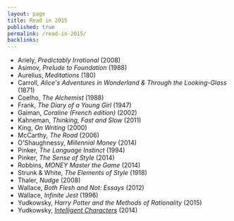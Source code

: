 ```yaml
---
layout: page
title: Read in 2015
published: true
permalink: /read-in-2015/
backlinks: 
---
```


* Ariely, _Predictably Irrational_ (2008) 
* Asimov, _Prelude to Foundation_ (1988) 
* Aurelius, _Meditations_ (180) 
* Carroll, _Alice's Adventures in Wonderland & Through the Looking-Glass_ (1871) 
* Coelho, _The Alchemist_ (1988) 
* Frank, _The Diary of a Young Girl_ (1947) 
* Gaiman, _Coraline (French edition)_ (2002) 
* Kahneman, _Thinking, Fast and Slow_ (2011) 
* King, _On Writing_ (2000) 
* McCarthy, _The Road_ (2006) 
* O'Shaughnessy, _Millennial Money_ (2014) 
* Pinker, _The Language Instinct_ (1994) 
* Pinker, _The Sense of Style_ (2014) 
* Robbins, _MONEY Master the Game_ (2014) 
* Strunk & White, _The Elements of Style_ (1918) 
* Thaler, _Nudge_ (2008) 
* Wallace, _Both Flesh and Not: Essays_ (2012) 
* Wallace, _Infinite Jest_ (1996) 
* Yudkowsky, _Harry Potter and the Methods of Rationality_ (2015) 
* Yudkowsky, _[Intelligent Characters](https://yudkowsky.tumblr.com/writing)_ (2014) 
